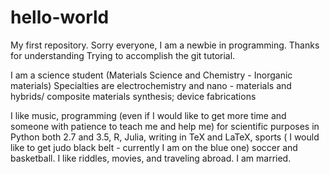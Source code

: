 # hello-world
My first repository. Sorry everyone, I am a newbie in programming. Thanks for understanding
Trying to accomplish the git tutorial.

I am a science student (Materials Science and Chemistry - Inorganic materials)
Specialties are electrochemistry and nano - materials and hybrids/ composite materials synthesis; device fabrications

I like music, programming (even if I would like to get more time and someone with patience to teach me and help me) for scientific purposes in Python both 2.7 and 3.5, R, Julia, writing in TeX and LaTeX, sports ( I would like to get judo black belt - currently I am on the blue one) soccer and basketball. I like riddles, movies, and traveling abroad.
I am married.
